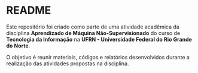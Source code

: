 # README

Este repositório foi criado como parte de uma atividade acadêmica da disciplina **Aprendizado de Máquina Não-Supervisionado** do curso de **Tecnologia da Informação** na **UFRN - Universidade Federal do Rio Grande do Norte**.

O objetivo é reunir materiais, códigos e relatórios desenvolvidos durante a realização das atividades propostas na disciplina.
